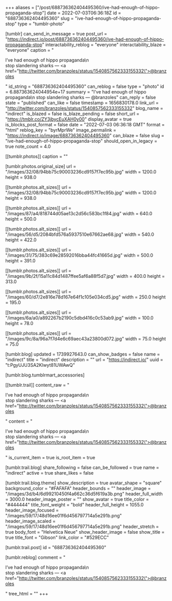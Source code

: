 +++
aliases = ["/post/688736362404495360/ive-had-enough-of-hippo-propaganda-stop"]
date = 2022-07-03T06:36:18Z
id = "688736362404495360"
slug = "ive-had-enough-of-hippo-propaganda-stop"
type = "tumblr-photo"

[tumblr]
can_send_in_message = true
post_url = "https://indirect.io/post/688736362404495360/ive-had-enough-of-hippo-propaganda-stop"
interactability_reblog = "everyone"
interactability_blaze = "everyone"
caption = "<p>I&rsquo;ve had enough of hippo propaganda\n<br/>stop slandering sharks — <a href=\"http://twitter.com/branzoles/status/1540857562333155332\">@branzoles</a></p>"
id_string = "688736362404495360"
can_reblog = false
type = "photo"
id = 6.887363624044954e+17
summary = "I've had enough of hippo propaganda\n stop slandering sharks — @branzoles"
can_reply = false
state = "published"
can_like = false
timestamp = 1656830178.0
link_url = "http://twitter.com/branzoles/status/1540857562333155332"
blog_name = "indirect"
is_blazed = false
is_blaze_pending = false
short_url = "https://tmblr.co/ZY3jbycEuXAH0y00"
display_avatar = true
is_blocks_post_format = false
date = "2022-07-03 06:36:18 GMT"
format = "html"
reblog_key = "byrMprWe"
image_permalink = "https://indirect.io/image/688736362404495360"
can_blaze = false
slug = "ive-had-enough-of-hippo-propaganda-stop"
should_open_in_legacy = true
note_count = 4.0

[[tumblr.photos]]
caption = ""

[tumblr.photos.original_size]
url = "/images/32/08/94bb75c90003236cd9157f7ec95b.jpg"
width = 1200.0
height = 938.0

[[tumblr.photos.alt_sizes]]
url = "/images/32/08/94bb75c90003236cd9157f7ec95b.jpg"
width = 1200.0
height = 938.0

[[tumblr.photos.alt_sizes]]
url = "/images/87/a4/818744d05ae13c2d56c583bc1f84.jpg"
width = 640.0
height = 500.0

[[tumblr.photos.alt_sizes]]
url = "/images/56/d5/2084bfd576a5937510e67662ae68.jpg"
width = 540.0
height = 422.0

[[tumblr.photos.alt_sizes]]
url = "/images/31/75/383c69e28592016bba44fc41665d.jpg"
width = 500.0
height = 391.0

[[tumblr.photos.alt_sizes]]
url = "/images/9b/2f/15a11c84d1487ffee5af6a88f5d7.jpg"
width = 400.0
height = 313.0

[[tumblr.photos.alt_sizes]]
url = "/images/60/d7/2e816e78d167e64f1c105e034cd5.jpg"
width = 250.0
height = 195.0

[[tumblr.photos.alt_sizes]]
url = "/images/6a/a0/a892267b2190c5dbd416c0c53ab9.jpg"
width = 100.0
height = 78.0

[[tumblr.photos.alt_sizes]]
url = "/images/9c/8a/96a7f7d4e6c69aec43a23800d072.jpg"
width = 75.0
height = 75.0

[tumblr.blog]
updated = 1739927643.0
can_show_badges = false
name = "indirect"
title = "indirect"
description = ""
url = "https://indirect.io/"
uuid = "t:PgyUJU3SA2Klwyt81UWAwQ"

[tumblr.blog.tumblrmart_accessories]

[[tumblr.trail]]
content_raw = "<p>I’ve had enough of hippo propaganda\n<br>stop slandering sharks — <a href=\"http://twitter.com/branzoles/status/1540857562333155332\">@branzoles</a></p>"
content = "<p>I&rsquo;ve had enough of hippo propaganda\n<br />stop slandering sharks &mdash; <a href=\"http://twitter.com/branzoles/status/1540857562333155332\">@branzoles</a></p>"
is_current_item = true
is_root_item = true

[tumblr.trail.blog]
share_following = false
can_be_followed = true
name = "indirect"
active = true
share_likes = false

[tumblr.trail.blog.theme]
show_description = true
avatar_shape = "square"
background_color = "#FAFAFA"
header_bounds = ""
header_image = "/images/3d/b4/6d99210450f4a662c36d5f619a3b.png"
header_full_width = 3000.0
header_image_poster = ""
show_avatar = true
title_color = "#444444"
title_font_weight = "bold"
header_full_height = 1055.0
header_image_focused = "/images/59/17/48d16ee01f6d456797714a5e291b.png"
header_image_scaled = "/images/59/17/48d16ee01f6d456797714a5e291b.png"
header_stretch = true
body_font = "Helvetica Neue"
show_header_image = false
show_title = true
title_font = "Gibson"
link_color = "#529ECC"

[tumblr.trail.post]
id = "688736362404495360"

[tumblr.reblog]
comment = "<p>I’ve had enough of hippo propaganda\n<br>stop slandering sharks — <a href=\"http://twitter.com/branzoles/status/1540857562333155332\">@branzoles</a></p>"
tree_html = ""
+++
